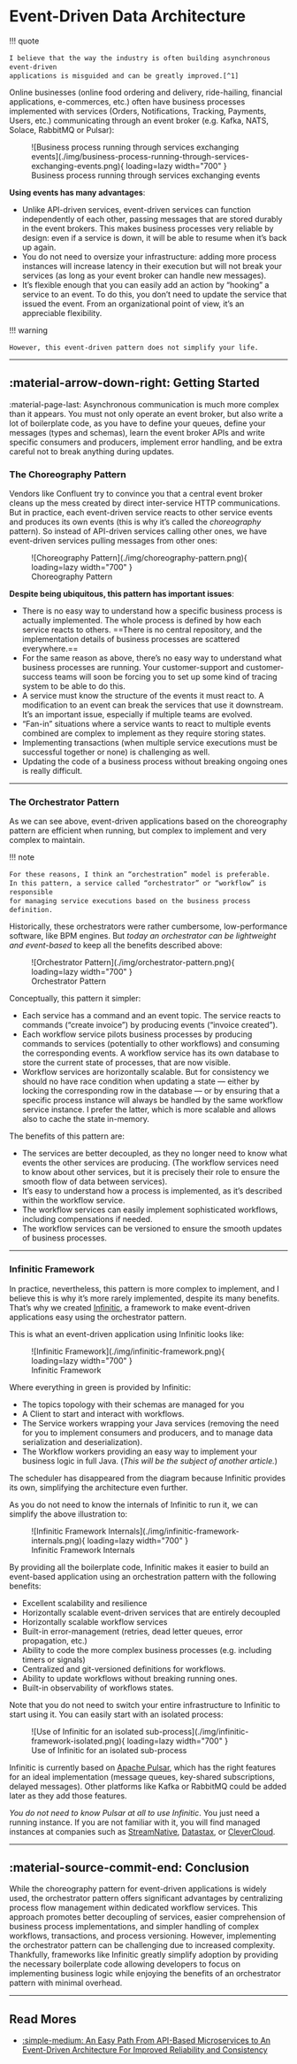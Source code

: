 # Event-Driven Data Architecture

!!! quote

    I believe that the way the industry is often building asynchronous event-driven
    applications is misguided and can be greatly improved.[^1]

Online businesses (online food ordering and delivery, ride-hailing, financial applications,
e-commerces, etc.) often have business processes implemented with services
(Orders, Notifications, Tracking, Payments, Users, etc.) communicating through
an event broker (e.g. Kafka, NATS, Solace, RabbitMQ or Pulsar):

<figure markdown="span">
  ![Business process running through services exchanging events](./img/business-process-running-through-services-exchanging-events.png){ loading=lazy width="700" }
  <figcaption>Business process running through services exchanging events</figcaption>
</figure>

**Using events has many advantages**:

- Unlike API-driven services, event-driven services can function independently
  of each other, passing messages that are stored durably in the event brokers.
  This makes business processes very reliable by design: even if a service is down,
  it will be able to resume when it’s back up again.
- You do not need to oversize your infrastructure: adding more process instances
  will increase latency in their execution but will not break your services
  (as long as your event broker can handle new messages).
- It’s flexible enough that you can easily add an action by “hooking” a service to an event. To do this, you don’t need to update the service that issued the event. From an organizational point of view, it’s an appreciable flexibility.

!!! warning

    However, this event-driven pattern does not simplify your life.

---

## :material-arrow-down-right: Getting Started

:material-page-last: Asynchronous communication is much more complex than it appears.
You must not only operate an event broker, but also write a lot of boilerplate code,
as you have to define your queues, define your messages (types and schemas),
learn the event broker APIs and write specific consumers and producers,
implement error handling, and be extra careful not to break anything during updates.

### The Choreography Pattern

Vendors like Confluent try to convince you that a central event broker cleans up
the mess created by direct inter-service HTTP communications.
But in practice, each event-driven service reacts to other service events and
produces its own events (this is why it’s called the _choreography_ pattern).
So instead of API-driven services calling other ones, we have event-driven services
pulling messages from other ones:

<figure markdown="span">
  ![Choreography Pattern](./img/choreography-pattern.png){ loading=lazy width="700" }
  <figcaption>Choreography Pattern</figcaption>
</figure>

**Despite being ubiquitous, this pattern has important issues**:

- There is no easy way to understand how a specific business process is actually
  implemented. The whole process is defined by how each service reacts to others.
  ==There is no central repository, and the implementation details of business
  processes are scattered everywhere.==
- For the same reason as above, there’s no easy way to understand what business
  processes are running. Your customer-support and customer-success teams will
  soon be forcing you to set up some kind of tracing system to be able to do this.
- A service must know the structure of the events it must react to.
  A modification to an event can break the services that use it downstream.
  It’s an important issue, especially if multiple teams are evolved.
- “Fan-in” situations where a service wants to react to multiple events combined
  are complex to implement as they require storing states.
- Implementing transactions (when multiple service executions must be successful
  together or none) is challenging as well.
- Updating the code of a business process without breaking ongoing ones is really
  difficult.

---

### The Orchestrator Pattern

As we can see above, event-driven applications based on the choreography pattern
are efficient when running, but complex to implement and very complex to maintain.

!!! note

    For these reasons, I think an “orchestration” model is preferable.
    In this pattern, a service called “orchestrator” or “workflow” is responsible
    for managing service executions based on the business process definition.

Historically, these orchestrators were rather cumbersome, low-performance software,
like BPM engines. But _today an orchestrator can be lightweight and event-based_
to keep all the benefits described above:

<figure markdown="span">
  ![Orchestrator Pattern](./img/orchestrator-pattern.png){ loading=lazy width="700" }
  <figcaption>Orchestrator Pattern</figcaption>
</figure>

Conceptually, this pattern it simpler:

- Each service has a command and an event topic. The service reacts to commands (“create invoice”) by producing events (“invoice created”).
- Each workflow service pilots business processes by producing commands to services (potentially to other workflows) and consuming the corresponding events. A workflow service has its own database to store the current state of processes, that are now visible.
- Workflow services are horizontally scalable. But for consistency we should no have race condition when updating a state — either by locking the corresponding row in the database — or by ensuring that a specific process instance will always be handled by the same workflow service instance. I prefer the latter, which is more scalable and allows also to cache the state in-memory.

The benefits of this pattern are:

- The services are better decoupled, as they no longer need to know what events the other services are producing. (The workflow services need to know about other services, but it is precisely their role to ensure the smooth flow of data between services).
- It’s easy to understand how a process is implemented, as it’s described within the workflow service.
- The workflow services can easily implement sophisticated workflows, including compensations if needed.
- The workflow services can be versioned to ensure the smooth updates of business processes.

---

### Infinitic Framework

In practice, nevertheless, this pattern is more complex to implement,
and I believe this is why it’s more rarely implemented, despite its many benefits.
That’s why we created [Infinitic](https://www.infinitic.io/),
a framework to make event-driven applications easy using the orchestrator pattern.

This is what an event-driven application using Infinitic looks like:

<figure markdown="span">
  ![Infinitic Framework](./img/infinitic-framework.png){ loading=lazy width="700" }
  <figcaption>Infinitic Framework</figcaption>
</figure>

Where everything in green is provided by Infinitic:

- The topics topology with their schemas are managed for you
- A Client to start and interact with workflows.
- The Service workers wrapping your Java services (removing the need for you to implement consumers and producers, and to manage data serialization and deserialization).
- The Workflow workers providing an easy way to implement your business logic
  in full Java. (_This will be the subject of another article._)

The scheduler has disappeared from the diagram because Infinitic provides its own,
simplifying the architecture even further.

As you do not need to know the internals of Infinitic to run it, we can simplify
the above illustration to:

<figure markdown="span">
  ![Infinitic Framework Internals](./img/infinitic-framework-internals.png){ loading=lazy width="700" }
  <figcaption>Infinitic Framework Internals</figcaption>
</figure>

By providing all the boilerplate code, Infinitic makes it easier to build an
event-based application using an orchestration pattern with the following
benefits:

- Excellent scalability and resilience
- Horizontally scalable event-driven services that are entirely decoupled
- Horizontally scalable workflow services
- Built-in error-management (retries, dead letter queues, error propagation, etc.)
- Ability to code the more complex business processes (e.g. including timers or signals)
- Centralized and git-versioned definitions for workflows.
- Ability to update workflows without breaking running ones.
- Built-in observability of workflows states.

Note that you do not need to switch your entire infrastructure to Infinitic
to start using it.
You can easily start with an isolated process:

<figure markdown="span">
  ![Use of Infinitic for an isolated sub-process](./img/infinitic-framework-isolated.png){ loading=lazy width="700" }
  <figcaption>Use of Infinitic for an isolated sub-process</figcaption>
</figure>

Infinitic is currently based on [Apache Pulsar](https://pulsar.apache.org/),
which has the right features for an ideal implementation
(message queues, key-shared subscriptions, delayed messages).
Other platforms like Kafka or RabbitMQ could be added later as they add
those features.

_You do not need to know Pulsar at all to use Infinitic_.
You just need a running instance.
If you are not familiar with it, you will find managed instances at companies
such as [StreamNative](https://streamnative.io/), [Datastax](https://www.datastax.com/products/astra-streaming),
or [CleverCloud](https://www.clever-cloud.com/product/pulsar/).

---

## :material-source-commit-end: Conclusion

While the choreography pattern for event-driven applications is widely used,
the orchestrator pattern offers significant advantages by centralizing process
flow management within dedicated workflow services.
This approach promotes better decoupling of services, easier comprehension of
business process implementations, and simpler handling of complex workflows,
transactions, and process versioning. However, implementing the orchestrator
pattern can be challenging due to increased complexity. Thankfully, frameworks like Infinitic
greatly simplify adoption by providing the necessary boilerplate code allowing
developers to focus on implementing business logic while enjoying the benefits
of an orchestrator pattern with minimal overhead.

---

## Read Mores

- [:simple-medium: An Easy Path From API-Based Microservices to An Event-Driven Architecture For Improved Reliability and Consistency](https://gillesbarbier.medium.com/an-easy-path-from-api-based-microservices-to-an-event-driven-architecture-for-improved-reliability-00d7d0bc3828)

[^1]: The Way We Are Building Event-Driven Applications is Misguided. [:simple-medium: This is Why We Created Infinitic](https://gillesbarbier.medium.com/the-way-we-are-building-event-driven-applications-is-misguided-7f7c5f1a9061)
